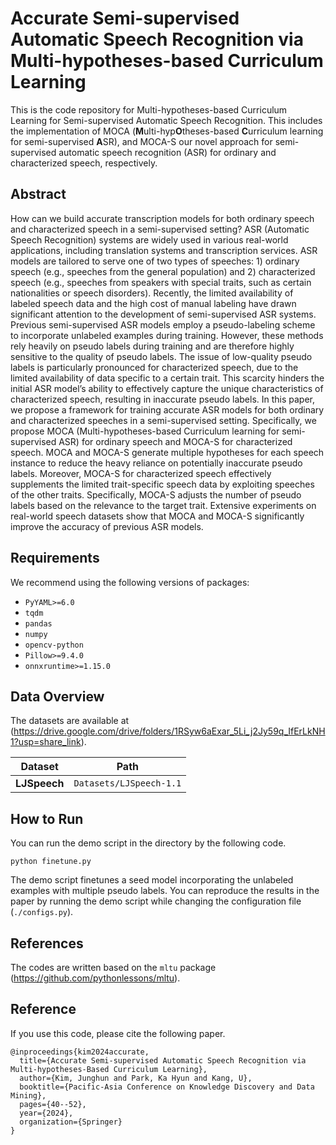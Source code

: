 # Accurate Semi-supervised Automatic Speech Recognition via Multi-hypotheses-based Curriculum Learning

This is the code repository for Multi-hypotheses-based Curriculum Learning for Semi-supervised Automatic Speech Recognition.
This includes the implementation of MOCA (**M**ulti-hyp**O**theses-based **C**urriculum learning for semi-supervised **A**SR), and MOCA-S
our novel approach for  semi-supervised automatic speech recognition (ASR) for ordinary and characterized speech, respectively.

## Abstract
How can we build accurate transcription models for both ordinary speech and characterized speech in a semi-supervised setting? ASR (Automatic Speech Recognition) systems are widely used in various real-world applications, including translation systems and transcription services. ASR models are tailored to serve one of two types of speeches: 1) ordinary speech (e.g., speeches from the general population) and 2) characterized speech (e.g., speeches from speakers with special traits, such as certain nationalities or speech disorders). Recently, the limited availability of labeled speech data and the high cost of manual labeling have drawn significant attention to the development of semi-supervised ASR systems. Previous semi-supervised ASR models employ a pseudo-labeling scheme to incorporate unlabeled examples during training. However, these methods rely heavily on pseudo labels during training and are therefore highly sensitive to the quality of pseudo labels. The issue of low-quality pseudo labels is particularly pronounced for characterized speech, due to the limited availability of data specific to a certain trait. This scarcity hinders the initial ASR model’s ability to effectively capture the unique characteristics of characterized speech, resulting in inaccurate pseudo labels.
In this paper, we propose a framework for training accurate ASR models for both ordinary and characterized speeches in a semi-supervised setting. Specifically, we propose MOCA (Multi-hypotheses-based Curriculum learning for semi-supervised ASR) for ordinary speech and MOCA-S for characterized speech. MOCA and MOCA-S generate multiple hypotheses for each speech instance to reduce the heavy reliance on potentially inaccurate pseudo labels. Moreover, MOCA-S for characterized speech effectively supplements the limited trait-specific speech data by exploiting speeches of the other traits. Specifically, MOCA-S adjusts the number of pseudo labels based on the relevance to the target trait. Extensive experiments on real-world speech datasets show that MOCA and MOCA-S significantly improve the accuracy of previous ASR models.

## Requirements

We recommend using the following versions of packages:
- `PyYAML>=6.0`
- `tqdm`
- `pandas`
- `numpy`
- `opencv-python`
- `Pillow>=9.4.0`
- `onnxruntime>=1.15.0`

## Data Overview
The datasets are available at (https://drive.google.com/drive/folders/1RSyw6aExar_5Li_j2Jy59q_IfErLkNH1?usp=share_link).

|        **Dataset**        |                  **Path**                   | 
|:-------------------------:|:-------------------------------------------:| 
|       **LJSpeech**        |           `Datasets/LJSpeech-1.1`           | 

## How to Run
You can run the demo script in the directory by the following code.
```
python finetune.py
```
The demo script finetunes a seed model incorporating the unlabeled examples with multiple pseudo labels.
You can reproduce the results in the paper by running the demo script while changing the configuration file (`./configs.py`).

## References
The codes are written based on the `mltu` package (https://github.com/pythonlessons/mltu).

## Reference
If you use this code, please cite the following paper.
```shell
@inproceedings{kim2024accurate,
  title={Accurate Semi-supervised Automatic Speech Recognition via Multi-hypotheses-Based Curriculum Learning},
  author={Kim, Junghun and Park, Ka Hyun and Kang, U},
  booktitle={Pacific-Asia Conference on Knowledge Discovery and Data Mining},
  pages={40--52},
  year={2024},
  organization={Springer}
}
```

